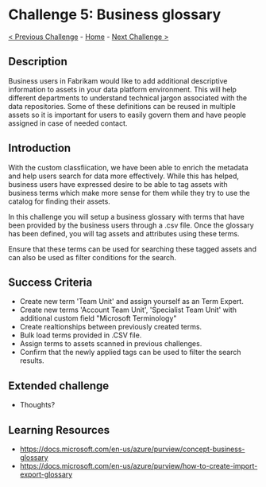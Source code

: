 # Challenge 5: Business glossary

[< Previous Challenge](./Challenge4.md) - [Home](../readme.md) - [Next Challenge >](./Challenge6.md)

## Description

Business users in Fabrikam would like to add additional descriptive information to assets in your data platform environment. This will help different departments to understand technical jargon associated with the data repositories. Some of these definitions can be reused in multiple assets so it is important for users to easily govern them and have people assigned in case of needed contact.

## Introduction

With the custom classfiication, we have been able to enrich the metadata and help users search for data more effectively. While this has helped, business users have expressed desire to be able to tag assets with business terms which make more sense for them while they try to use the catalog for finding their assets.

In this challenge you will setup a business glossary with terms that have been provided by the business users through a .csv file. Once the glossary has been defined, you will tag assets and attributes using these terms.

Ensure that these terms can be used for searching these tagged assets and can also be used as filter conditions for the search.

## Success Criteria
- Create new term 'Team Unit' and assign yourself as an Term Expert.
- Create new terms 'Account Team Unit', 'Specialist Team Unit' with additional custom field "Microsoft Terminology"
- Create realtionships between previously created terms.
- Bulk load terms provided in .CSV file.
- Assign terms to assets scanned in previous challenges.
- Confirm that the newly applied tags can be used to filter the search results.

## Extended challenge
- Thoughts?

## Learning Resources
- https://docs.microsoft.com/en-us/azure/purview/concept-business-glossary
- https://docs.microsoft.com/en-us/azure/purview/how-to-create-import-export-glossary
